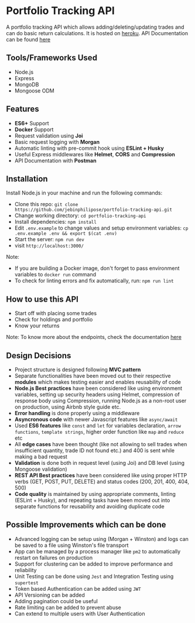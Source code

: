 # Portfolio Tracking API

A portfolio tracking API which allows adding/deleting/updating trades and can do basic return calculations. It is hosted on [heroku](https://portfolio-tracking-api.herokuapp.com/). API Documentation can be found [here](https://documenter.getpostman.com/view/3899486/SVmtxKT6)

## Tools/Frameworks Used

* Node.js
* Express
* MongoDB
* Mongoose ODM

## Features

* **ES6+** Support
* **Docker** Support
* Request validation using **Joi**
* Basic request logging with **Morgan**
* Automatic linting with pre-commit hook using **ESLint + Husky**
* Useful Express middlewares like **Helmet**, **CORS** and **Compression**
* API Documentation with **Postman**

## Installation

Install Node.js in your machine and run the following commands:

* Clone this repo: `git clone https://github.com/jebinphilipose/portfolio-tracking-api.git`
* Change working directory: `cd portfolio-tracking-api`
* Install dependencies: `npm install`
* Edit `.env.example` to change values and setup environment variables: `cp .env.example .env && export $(cat .env)`
* Start the server: `npm run dev`
* visit `http://localhost:3000/`

Note:

* If you are building a Docker image, don't forget to pass environment variables to `docker run` command
* To check for linting errors and fix automatically, run: `npm run lint`

## How to use this API

* Start off with placing some trades
* Check for holdings and portfolio
* Know your returns

Note: To know more about the endpoints, check the documentation [here](https://documenter.getpostman.com/view/3899486/SVmtxKT6)

## Design Decisions

* Project structure is designed following **MVC pattern**
* Separate functionalities have been moved out to their respective **modules** which makes testing easier and enables reusability of code
* **Node.js Best practices** have been considered like using environment variables, setting up security headers using Helmet, compression of response body using Compression, running Node.js as a non-root user on production, using Airbnb style guide etc.
* **Error handling** is done properly using a middleware
* **Asyncronous code** with newer Javascript features like `async/await`
* Used **ES6 features** like `const` and `let` for variables declaration, `arrow functions`, `template strings`, higher order function like `map` and `reduce` etc
* All **edge cases** have been thought (like not allowing to sell trades when insufficient quantity, trade ID not found etc.) and 400 is sent while making a bad request
* **Validation** is done both in request level (using Joi) and DB level (using Mongoose validation)
* **REST API Best practices** have been considered like using proper HTTP verbs (GET, POST, PUT, DELETE) and status codes (200, 201, 400, 404, 500)
* **Code quality** is maintained by using appropriate comments, linting (ESLint + Husky), and repeating tasks have been moved out into separate functions for reusability and avoiding duplicate code

## Possible Improvements which can be done

* Advanced logging can be setup using (Morgan + Winston) and logs can be saved to a file using Winston's file transport
* App can be managed by a process manager like `pm2` to automatically restart on failures on production
* Support for clustering can be added to improve performance and reliability
* Unit Testing can be done using `Jest` and Integration Testing using `supertest`
* Token based Authentication can be added using `JWT`
* API Versioning can be added
* Adding pagination could be useful
* Rate limiting can be added to prevent abuse
* Can extend to multiple users with User Authentication